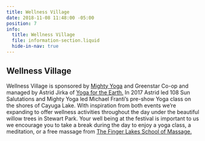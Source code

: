 ```yaml
---
title: Wellness Village
date: 2018-11-08 11:48:00 -05:00
position: 7
info:
  title: Wellness Village
  file: information-section.liquid
  hide-in-nav: true
---
```


## Wellness Village

Wellness Village is sponsored by [Mighty Yoga](http://www.mightyyoga.com/) and Greenstar Co-op and managed by Astrid Jirka of [Yoga for the Earth.](https://www.govahana.com/yogafortheearth/) In 2017 Astrid led 108 Sun Salutations and Mighty Yoga led Michael Franti’s pre-show Yoga class on the shores of Cayuga Lake. With inspiration from both events we’re expanding to offer wellness activities throughout the day under the beautiful willow trees in Stewart Park. Your well being at the festival is important to us we encourage you to take a break during the day to enjoy a yoga class, a meditation, or a free massage from [The Finger Lakes School of Massage.](https://www.flsm.edu/)